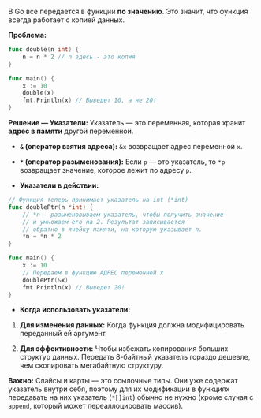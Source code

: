 В Go все передается в функции **по значению**. Это значит, что функция всегда работает с копией данных.

**Проблема:**
```go
func double(n int) {
	n = n * 2 // n здесь - это копия
}

func main() {
	x := 10
	double(x)
	fmt.Println(x) // Выведет 10, а не 20!
}
```

**Решение — Указатели:**
Указатель — это переменная, которая хранит **адрес в памяти** другой переменной.
* **`&` (оператор взятия адреса):** `&x` возвращает адрес переменной `x`.
* **`*` (оператор разыменования):** Если `p` — это указатель, то `*p` возвращает значение, которое лежит по адресу `p`.

* **Указатели в действии:**
```go
// Функция теперь принимает указатель на int (*int)
func doublePtr(n *int) {
	// *n - разыменовываем указатель, чтобы получить значение
	// и умножаем его на 2. Результат записывается
	// обратно в ячейку памяти, на которую указывает n.
	*n = *n * 2
}

func main() {
	x := 10
	// Передаем в функцию АДРЕС переменной x
	doublePtr(&x)
	fmt.Println(x) // Выведет 20!
}
```

* **Когда использовать указатели:**

1. **Для изменения данных:** Когда функция должна модифицировать переданный ей аргумент.

2. **Для эффективности:** Чтобы избежать копирования больших структур данных. Передать 8-байтный указатель гораздо дешевле, чем скопировать мегабайтную структуру.

**Важно:** Слайсы и карты — это ссылочные типы. Они уже содержат указатель внутри себя, поэтому для их модификации в функциях передавать на них указатель (`*[]int`) обычно не нужно (кроме случая с `append`, который может переаллоцировать массив).
